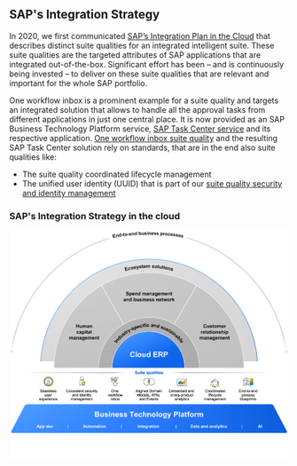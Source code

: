 ## SAP's Integration Strategy
In 2020, we first communicated [SAP’s Integration Plan in the Cloud](https://www.sap.com/docs/download/2020/02/520ea921-847d-0010-87a3-c30de2ffd8ff.pdf) that describes distinct suite qualities for an integrated intelligent suite. These suite qualities are the targeted attributes of SAP applications that are integrated out-of-the-box. Significant effort has been – and is continuously being invested – to deliver on these suite qualities that are relevant and important for the whole SAP portfolio.

One workflow inbox is a prominent example for a suite quality and targets an integrated solution that allows to handle all the approval tasks from different applications in just one central place. It is now provided as an SAP Business Technology Platform service, [SAP Task Center service](https://help.sap.com/viewer/product/TASK_CENTER/Cloud/en-US) and its respective application.
[One workflow inbox suite quality](https://d.dam.sap.com/a/L1FvTeb)  and the resulting SAP Task Center solution rely on standards, that are in the end also suite qualities like:

- The suite quality coordinated lifecycle management
- The unified user identity (UUID) that is part of our [suite quality security and identity management](https://d.dam.sap.com/a/XpmTQ2a)

### SAP's Integration Strategy in the cloud

<p align="center">
  <img src="images/sap_integration_strategy_white.png" width="850"/>
</p>


 
